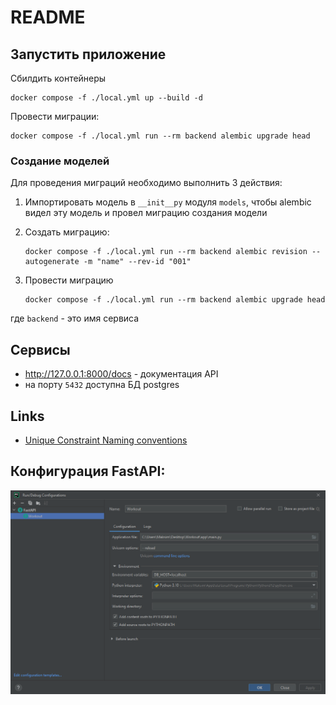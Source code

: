 # README

## Запустить приложение

Сбилдить контейнеры

```shell
docker compose -f ./local.yml up --build -d
```

Провести миграции:

```shell
docker compose -f ./local.yml run --rm backend alembic upgrade head
```


### Создание моделей

Для проведения миграций необходимо выполнить 3 действия:

1. Импортировать модель в `__init__py` модуля `models`, чтобы alembic видел эту модель и провел миграцию создания модели

2. Создать миграцию:

    ```shell
    docker compose -f ./local.yml run --rm backend alembic revision --autogenerate -m "name" --rev-id "001"
    ```

3. Провести миграцию

    ```shell
    docker compose -f ./local.yml run --rm backend alembic upgrade head
    ```

где  `backend` - это имя сервиса


## Сервисы

- http://127.0.0.1:8000/docs - документация API
- на порту `5432` доступна БД postgres


## Links

- [Unique Constraint Naming conventions](https://docs.sqlalchemy.org/en/20/core/constraints.html#constraint-naming-conventions)


## Конфигурация FastAPI:

<img alt="img.png" src="img.png"/>
